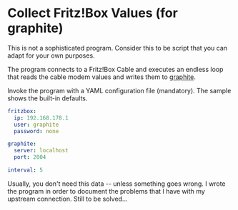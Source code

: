 # Collect Fritz!Box Values (for graphite)

This is not a sophisticated program. Consider this to be script that 
you can adapt for your own purposes.

The program connects to a Fritz!Box Cable and executes an endless loop
that reads the cable modem values and writes them to 
[graphite](https://graphiteapp.org/).

Invoke the program with a YAML configuration file (mandatory). The
sample shows the built-in defaults.

```yml
fritzbox:
  ip: 192.168.178.1
  user: graphite
  password: none

graphite:
  server: localhost
  port: 2004

interval: 5
```

Usually, you don't need this data -- unless something goes wrong.
I wrote the program in order to document the problems that I have 
with my upstream connection. Still to be solved...